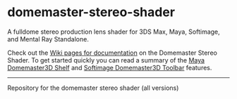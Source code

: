 # domemaster-stereo-shader #

A fulldome stereo production lens shader for 3DS Max, Maya, Softimage, and Mental Ray Standalone. 

Check out the [Wiki pages for documentation](https://github.com/zicher3d-org/domemaster-stereo-shader/wiki) on the Domemaster Stereo Shader. To get started quickly you can read a summary of the [Maya Domemaster3D Shelf](https://github.com/zicher3d-org/domemaster-stereo-shader/wiki/Maya-Domemaster3D-Shelf)  and [Softimage Domemaster3D Toolbar](https://github.com/zicher3d-org/domemaster-stereo-shader/wiki/Softimage-Domemaster3D-Toolbar) features.

----------

Repository for the domemaster stereo shader (all versions)

